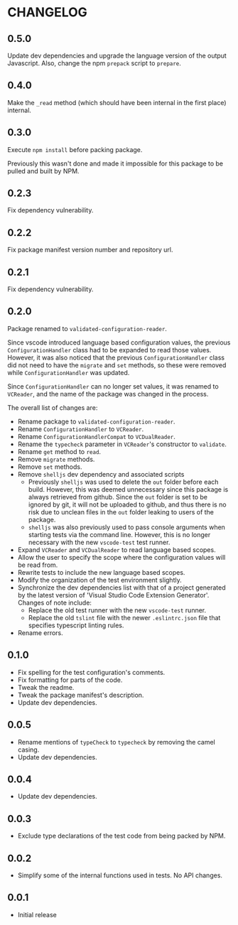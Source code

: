 # CHANGELOG

## 0.5.0

Update dev dependencies and upgrade the language version of the output Javascript. Also, change the npm `prepack` script to `prepare`.

## 0.4.0

Make the `_read` method (which should have been internal in the first place) 
internal.

## 0.3.0

Execute `npm install` before packing package.

Previously this wasn't done and made it impossible for this package to be 
pulled and built by NPM.

## 0.2.3

Fix dependency vulnerability.

## 0.2.2

Fix package manifest version number and repository url. 

## 0.2.1

Fix dependency vulnerability.

## 0.2.0 

Package renamed to `validated-configuration-reader`.

Since vscode introduced language based configuration values, the previous 
`ConfigurationHandler` class had to be expanded to read those values. However, 
it was also noticed that the previous `ConfigurationHandler` class did not 
need to have the `migrate` and `set` methods, so these were removed while
`ConfigurationHandler` was updated. 

Since `ConfigurationHandler` can no longer set values, it was renamed to
`VCReader`, and the name of the package was changed in the process. 

The overall list of changes are: 

- Rename package to `validated-configuration-reader`. 
- Rename `ConfigurationHandler` to `VCReader`.
- Rename `ConfigurationHandlerCompat` to `VCDualReader`. 
- Rename the `typecheck` parameter in `VCReader`'s constructor to `validate`.
- Rename `get` method to `read`.
- Remove `migrate` methods. 
- Remove `set` methods.
- Remove `shelljs` dev dependency and associated scripts
    * Previously `shelljs` was used to delete the `out` folder before each build. 
      However, this was deemed unnecessary since this package is always retrieved 
      from github. Since the `out` folder is set to be ignored by git, it will 
      not be uploaded to github, and thus there is no risk due to unclean files 
      in the `out` folder leaking to users of the package. 
    * `shelljs` was also previously used to pass console arguments when starting 
      tests via the command line. However, this is no longer necessary with the 
      new `vscode-test` test runner.
- Expand `VCReader` and `VCDualReader` to read language based scopes.
- Allow the user to specify the scope where the configuration values will be read 
  from.
- Rewrite tests to include the new language based scopes.
- Modify the organization of the test environment slightly.
- Synchronize the dev dependencies list with that of a project generated by the 
  latest version of 'Visual Studio Code Extension Generator'. Changes of note 
  include:
    * Replace the old test runner with the new `vscode-test` runner.
    * Replace the old `tslint` file with the newer `.eslintrc.json` file that 
      specifies typescript linting rules.
- Rename errors.

## 0.1.0

- Fix spelling for the test configuration's comments.
- Fix formatting for parts of the code.
- Tweak the readme.
- Tweak the package manifest's description.
- Update dev dependencies.

## 0.0.5

- Rename mentions of `typeCheck` to `typecheck` by removing the camel casing.
- Update dev dependencies.

## 0.0.4 

- Update dev dependencies.

## 0.0.3 

- Exclude type declarations of the test code from being packed by NPM.

## 0.0.2

- Simplify some of the internal functions used in tests. No API changes.

## 0.0.1

- Initial release